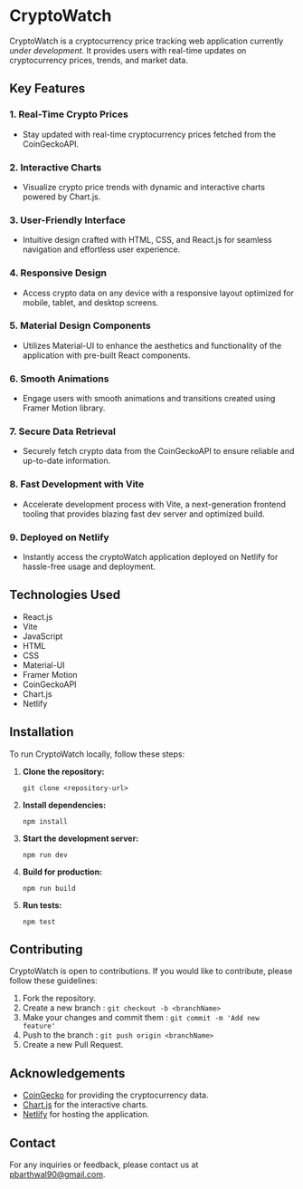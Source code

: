 
# CryptoWatch

CryptoWatch is a cryptocurrency price tracking web application currently *under development*. It provides users with real-time updates on cryptocurrency prices, trends, and market data.

## Key Features

### 1. Real-Time Crypto Prices
- Stay updated with real-time cryptocurrency prices fetched from the CoinGeckoAPI.
  
### 2. Interactive Charts
- Visualize crypto price trends with dynamic and interactive charts powered by Chart.js.
  
### 3. User-Friendly Interface
- Intuitive design crafted with HTML, CSS, and React.js for seamless navigation and effortless user experience.
  
### 4. Responsive Design
- Access crypto data on any device with a responsive layout optimized for mobile, tablet, and desktop screens.
  
### 5. Material Design Components
- Utilizes Material-UI to enhance the aesthetics and functionality of the application with pre-built React components.
  
### 6. Smooth Animations
- Engage users with smooth animations and transitions created using Framer Motion library.
  
### 7. Secure Data Retrieval
- Securely fetch crypto data from the CoinGeckoAPI to ensure reliable and up-to-date information.
  
### 8. Fast Development with Vite
- Accelerate development process with Vite, a next-generation frontend tooling that provides blazing fast dev server and optimized build.
  
### 9. Deployed on Netlify
- Instantly access the cryptoWatch application deployed on Netlify for hassle-free usage and deployment.

## Technologies Used

- React.js
- Vite
- JavaScript
- HTML
- CSS
- Material-UI
- Framer Motion
- CoinGeckoAPI
- Chart.js
- Netlify

<!-- ## Usage

To use CryptoWatch, simply visit the deployed website [here](link_to_deployed_website) (currently Under Development). -->

## Installation

To run CryptoWatch locally, follow these steps:


1. **Clone the repository:**
   ```
   git clone <repository-url>
   ```

2. **Install dependencies:**
   ```
   npm install
   ```

3. **Start the development server:**
   ```
   npm run dev
   ```

4. **Build for production:**
   ```
   npm run build
   ```

5. **Run tests:**
   ```
   npm test
   ```


## Contributing

CryptoWatch is open to contributions. If you would like to contribute, please follow these guidelines:

1. Fork the repository.
2. Create a new branch : `git checkout -b <branchName>`
3. Make your changes and commit them : `git commit -m 'Add new feature'`
4. Push to the branch : `git push origin <branchName>`
5. Create a new Pull Request.


## Acknowledgements

- [CoinGecko](https://www.coingecko.com/) for providing the cryptocurrency data.
- [Chart.js](https://www.chartjs.org/) for the interactive charts.
- [Netlify](https://www.netlify.com/) for hosting the application.

## Contact

For any inquiries or feedback, please contact us at pbarthwal90@gmail.com.

